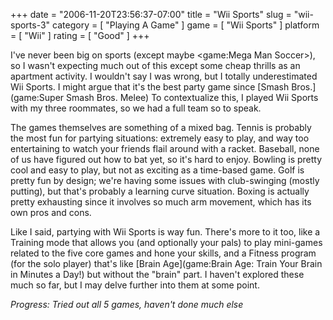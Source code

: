 +++
date = "2006-11-20T23:56:37-07:00"
title = "Wii Sports"
slug = "wii-sports-3"
category = [ "Playing A Game" ]
game = [ "Wii Sports" ]
platform = [ "Wii" ]
rating = [ "Good" ]
+++

I've never been big on sports (except maybe <game:Mega Man Soccer>), so I wasn't expecting much out of this except some cheap thrills as an apartment activity.  I wouldn't say I was wrong, but I totally underestimated Wii Sports.  I might argue that it's the best party game since [Smash Bros.](game:Super Smash Bros. Melee)  To contextualize this, I played Wii Sports with my three roommates, so we had a full team so to speak.

The games themselves are something of a mixed bag.  Tennis is probably the most fun for partying situations: extremely easy to play, and way too entertaining to watch your friends flail around with a racket.  Baseball, none of us have figured out how to bat yet, so it's hard to enjoy.  Bowling is pretty cool and easy to play, but not as exciting as a time-based game.  Golf is pretty fun by design; we're having some issues with club-swinging (mostly putting), but that's probably a learning curve situation.  Boxing is actually pretty exhausting since it involves so much arm movement, which has its own pros and cons.

Like I said, partying with Wii Sports is way fun.  There's more to it too, like a Training mode that allows you (and optionally your pals) to play mini-games related to the five core games and hone your skills, and a Fitness program (for the solo player) that's like [Brain Age](game:Brain Age: Train Your Brain in Minutes a Day!) but without the "brain" part.  I haven't explored these much so far, but I may delve further into them at some point.

<i>Progress: Tried out all 5 games, haven't done much else</i>